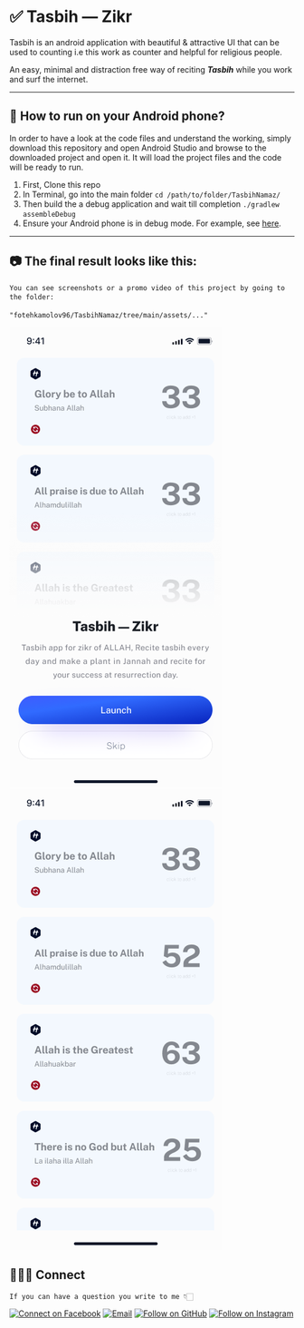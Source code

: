 # ✅ Tasbih — Zikr

Tasbih is an android application with beautiful & attractive UI that can be used to counting i.e 
this work as counter and helpful for religious people.

An easy, minimal and distraction free way of reciting ***Tasbih*** while you work and surf the internet.

---
## 📌 How to run on your Android phone?
In order to have a look at the code files and understand the working, simply download this repository
and open Android Studio and browse to the downloaded project and open it. It will load the project files and the code will be ready to run.

1. First, Clone this repo
2. In Terminal, go into the main folder `cd /path/to/folder/TasbihNamaz/`
3. Then build the a debug application and wait till completion `./gradlew assembleDebug`
4. Ensure your Android phone is in debug mode. For example, see [here](https://www.kingoapp.com/root-tutorials/how-to-enable-usb-debugging-mode-on-android.htm).
---

## 📷 The final result looks like this:
```
You can see screenshots or a promo video of this project by going to the folder:

"fotehkamolov96/TasbihNamaz/tree/main/assets/..."
```
![ScreenOne](https://github.com/fotehkamolov96/TasbihNamaz/blob/main/assets/image_one.png?raw=true)
![ScreenThree](https://github.com/fotehkamolov96/TasbihNamaz/blob/main/assets/image_three.png?raw=true)
## 👨🏻‍💻 Connect
```
If you can have a question you write to me 👇🏻
```
<p align="left">
  <a href="https://www.facebook.com/foteh.kamoliddinov"><img title="Connect on Facebook" src="https://img.shields.io/badge/Facebook-1877F2?style=for-the-badge&logo=facebook&logoColor=white"/></a>
  <a href="mailto:kamolovfoteh.com"><img title="Email" src="https://img.shields.io/badge/Gmail-D14836?style=for-the-badge&logo=gmail&logoColor=white"/></a>
  <a href="https://github.com/fotehkamolov96"><img title="Follow on GitHub" src="https://img.shields.io/badge/GitHub-100000?style=for-the-badge&logo=github&logoColor=white"/></a>
  <a href="https://www.instagram.com/kamolovme"><img title="Follow on Instagram" src="https://img.shields.io/badge/Instagram-E4405F?style=for-the-badge&logo=instagram&logoColor=white"/></a>
</p>
